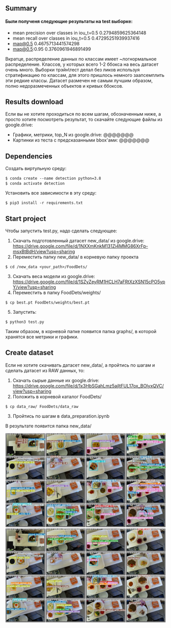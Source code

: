 <a name="">Summary</a>
---------------
#### Были полученя следующие результаты на test выборке:
* mean precision over classes in iou_t=0.5           0.2794859625364148
* mean recall over classes in iou_t=0.5              0.47295251939937416
* map@0.5                                            0.4675713441574298
* map@0.5:0.95                                       0.3760961946891499

Вкратце, распределение данных по классам имеет ~логнормальное распределение. Классов, у которых всего 1-2 ббокса на весь датасет очень много. Выборки трэйн\тест делал без ликов используя стратификацию по классам, для этого пришлось немного заапсемплить эти редкие классы. Датасет размечен не самым лучшим образом, полно недоразмеченных объектов и кривых ббоксов.

<a name="">Results download</a>
---------------
Если вы не хотите проходиться по всем шагам, обозначенным ниже, а просто хотите посмотреть результат, то скачайте следующие файлы из google.drive:
* Графики, метрики, top_N из google.drive: @@@@@@@
* Картинки из теста с предсказанными bbox'ами: @@@@@@@


<a name="">Dependencies</a>
---------------
Создать виртульную среду:
```shell
$ conda create --name detection python=3.8
$ conda activate detection
```
Установить все зависимости в эту среду:
```shell
$ pip3 install -r requirements.txt
```

<a name="">Start project</a>
---------------
Чтобы запустить test.py, надо сделать следующее:
1. Скачать подготовленный датасет new_data/ из google.drive: https://drive.google.com/file/d/1NXXmKnkM131Zi4MMG86XrFp-msxBtBdH/view?usp=sharing
2. Переместить папку new_data/ в корневую папку проекта
```shell
$ cd /new_data <your_path>/FoodDets/
```
3. Скачать веса модели из google.drive: https://drive.google.com/file/d/1SZyZeyRM1HCLH7aFRtXzXSN15cPO5ypY/view?usp=sharing
4. Переместить в папку FoodDets/weights/
```shell
$ cp best.pt FoodDets/weights/best.pt
```
5. Запустить:
```shell
$ python3 test.py
```

Таким образом, в корневой папке появится папка graphs/, в которой хранятся все метрики и графики.

<a name="">Create dataset</a>
---------------
Если не хотите скачивать датасет new_data/, а пройтись по шагам и сделать датасет из RAW данных, то:
1. Скачать сырые данные их google.drive: https://drive.google.com/file/d/1x3HbSGahLmz5ajItFUL17ox_BOlyxQVC/view?usp=sharing
2. Положить в корневой каталог FoodDets/
```shell
$ cp data_raw/ FoodDets/data_raw
```
3. Пройтись по шагам в data_preparation.ipynb

В результате появится папка new_data/




![alt text](https://github.com/Ilnaz77/FoodDets/blob/main/git_imgs/test_batch0_pred.jpg?raw=true)
![alt text](https://github.com/Ilnaz77/FoodDets/blob/main/git_imgs/test_batch0_gt.jpg?raw=true)

